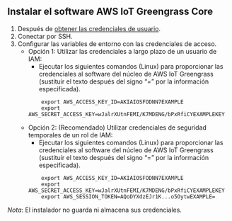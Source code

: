 ## Instalar el software AWS IoT Greengrass Core
1. Después de [obtener las credenciales de usuario](https://github.com/JaviPxc/AwsOnPlcnext/blob/main/docs/AWS_account_greengrass_config.md).
2. Conectar por SSH.
3. Configurar las variables de entorno con las credenciales de acceso.
   - Opción 1: Utilizar las credenciales a largo plazo de un usuario de IAM:
        - Ejecutar los siguientes comandos (Linux) para proporcionar las credenciales al software del núcleo de AWS IoT Greengrass (sustituir el texto después del signo “=” por la información especificada).
        ```
            export AWS_ACCESS_KEY_ID=AKIAIOSFODNN7EXAMPLE
            export AWS_SECRET_ACCESS_KEY=wJalrXUtnFEMI/K7MDENG/bPxRfiCYEXAMPLEKEY
        ```
   - Opción 2: (Recomendado) Utilizar credenciales de seguridad temporales de un rol de IAM:         
        - Ejecutar los siguientes comandos (Linux) para proporcionar las credenciales al software del núcleo de AWS IoT Greengrass (sustituir el texto después del signo “=” por la información especificada).
        ```
            export AWS_ACCESS_KEY_ID=AKIAIOSFODNN7EXAMPLE
            export AWS_SECRET_ACCESS_KEY=wJalrXUtnFEMI/K7MDENG/bPxRfiCYEXAMPLEKEY
            export AWS_SESSION_TOKEN=AQoDYXdzEJr1K...o5OytwEXAMPLE=
        ```
_Nota_: El instalador no guarda ni almacena sus credenciales.



